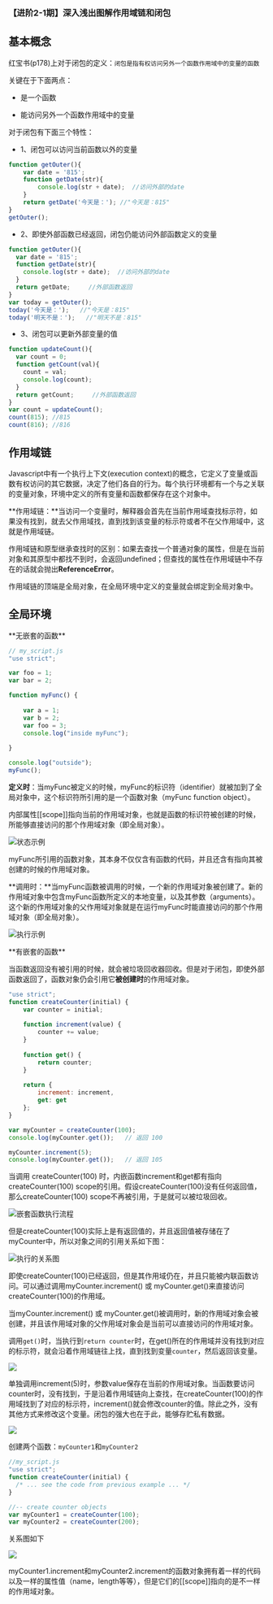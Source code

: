 ### 【进阶2-1期】深入浅出图解作用域链和闭包

**基本概念**
---

红宝书(p178)上对于闭包的定义：`闭包是指有权访问另外一个函数作用域中的变量的函数`

关键在于下面两点：

* 是一个函数

* 能访问另外一个函数作用域中的变量

对于闭包有下面三个特性：

* 1、闭包可以访问当前函数以外的变量

```javascript
function getOuter(){
    var date = '815';
    function getDate(str){
        console.log(str + date);  //访问外部的date
    }
    return getDate('今天是：'); //"今天是：815"
}
getOuter();
```

* 2、即使外部函数已经返回，闭包仍能访问外部函数定义的变量

```javascript
function getOuter(){
  var date = '815';
  function getDate(str){
    console.log(str + date);  //访问外部的date
  }
  return getDate;     //外部函数返回
}
var today = getOuter();
today('今天是：');   //"今天是：815"
today('明天不是：');   //"明天不是：815"
```

* 3、闭包可以更新外部变量的值

```javascript
function updateCount(){
  var count = 0;
  function getCount(val){
    count = val;
    console.log(count);
  }
  return getCount;     //外部函数返回
}
var count = updateCount();
count(815); //815
count(816); //816
```

**作用域链**
---

Javascript中有一个执行上下文(execution context)的概念，它定义了变量或函数有权访问的其它数据，决定了他们各自的行为。每个执行环境都有一个与之关联的变量对象，环境中定义的所有变量和函数都保存在这个对象中。

**作用域链：**当访问一个变量时，解释器会首先在当前作用域查找标示符，如果没有找到，就去父作用域找，直到找到该变量的标示符或者不在父作用域中，这就是作用域链。

作用域链和原型继承查找时的区别：如果去查找一个普通对象的属性，但是在当前对象和其原型中都找不到时，会返回undefined；但查找的属性在作用域链中不存在的话就会抛出**ReferenceError**。

作用域链的顶端是全局对象，在全局环境中定义的变量就会绑定到全局对象中。

**全局环境**
---

<div size=1>**无嵌套的函数**</div>

```javascript
// my_script.js
"use strict";

var foo = 1;
var bar = 2;

function myFunc() {
  
    var a = 1;
    var b = 2;
    var foo = 3;
    console.log("inside myFunc");
  
}

console.log("outside");
myFunc();
```

**定义时**：当myFunc被定义的时候，myFunc的标识符（identifier）就被加到了全局对象中，这个标识符所引用的是一个函数对象（myFunc function object）。

内部属性[[scope]]指向当前的作用域对象，也就是函数的标识符被创建的时候，所能够直接访问的那个作用域对象（即全局对象）。

![状态示例](https://camo.githubusercontent.com/bf702f0df678f20694e04fb24fc2ea0e726434bc/687474703a2f2f646d697472796672616e6b2e636f6d2f5f6d656469612f61727469636c65732f6a735f636c6f737572655f322e706e67)

myFunc所引用的函数对象，其本身不仅仅含有函数的代码，并且还含有指向其被创建的时候的作用域对象。

**调用时：**当myFunc函数被调用的时候，一个新的作用域对象被创建了。新的作用域对象中包含myFunc函数所定义的本地变量，以及其参数（arguments）。这个新的作用域对象的父作用域对象就是在运行myFunc时能直接访问的那个作用域对象（即全局对象）。

![执行示例](https://camo.githubusercontent.com/74f0b304b1940aab6f4e96949a4708f088e1ed82/687474703a2f2f646d697472796672616e6b2e636f6d2f5f6d656469612f61727469636c65732f6a735f636c6f737572655f332e706e67)

<div size=1>**有嵌套的函数**</div>

当函数返回没有被引用的时候，就会被垃圾回收器回收。但是对于闭包，即使外部函数返回了，函数对象仍会引用它**被创建时**的作用域对象。

```javascript
"use strict";
function createCounter(initial) {
    var counter = initial;
    
    function increment(value) {
        counter += value;
    }
    
    function get() {
        return counter;
    }
    
    return {
        increment: increment,
        get: get
    };
}

var myCounter = createCounter(100);
console.log(myCounter.get());   // 返回 100

myCounter.increment(5);
console.log(myCounter.get());   // 返回 105
```

当调用 createCounter(100) 时，内嵌函数increment和get都有指向createCounter(100) scope的引用。假设createCounter(100)没有任何返回值，那么createCounter(100) scope不再被引用，于是就可以被垃圾回收。

![嵌套函数执行流程](https://camo.githubusercontent.com/faa2434436b9420b99ae45f42a5a55311250a7af/687474703a2f2f646d697472796672616e6b2e636f6d2f5f6d656469612f61727469636c65732f6a735f636c6f737572655f342e706e67)

但是createCounter(100)实际上是有返回值的，并且返回值被存储在了myCounter中，所以对象之间的引用关系如下图：

![执行的关系图](https://camo.githubusercontent.com/13a4e54f23639c5b274014f0caa21115760052f6/687474703a2f2f626c6f672e6c6561706f61686561642e636f6d2f323031352f30392f31352f6a732d636c6f737572652f6a735f636c6f737572655f352e706e67)

即使createCounter(100)已经返回，但是其作用域仍在，并且只能被内联函数访问。可以通过调用myCounter.increment() 或 myCounter.get()来直接访问createCounter(100)的作用域。

当myCounter.increment() 或 myCounter.get()被调用时，新的作用域对象会被创建，并且该作用域对象的父作用域对象会是当前可以直接访问的作用域对象。

调用`get()`时，当执行到`return counter`时，在get()所在的作用域并没有找到对应的标示符，就会沿着作用域链往上找，直到找到变量`counter`，然后返回该变量。

![](https://camo.githubusercontent.com/4cff42540fb6a6ebd532389538101a16af65e7cb/687474703a2f2f646d697472796672616e6b2e636f6d2f5f6d656469612f61727469636c65732f6a735f636c6f737572655f362e706e67)

单独调用increment(5)时，参数value保存在当前的作用域对象。当函数要访问counter时，没有找到，于是沿着作用域链向上查找，在createCounter(100)的作用域找到了对应的标示符，increment()就会修改counter的值。除此之外，没有其他方式来修改这个变量。闭包的强大也在于此，能够存贮私有数据。

![](https://camo.githubusercontent.com/5e61b55212aae4198b0bdcb56179baf850ea3bd4/687474703a2f2f646d697472796672616e6b2e636f6d2f5f6d656469612f61727469636c65732f6a735f636c6f737572655f365f696e632e706e67)

创建两个函数：`myCounter1`和`myCounter2`

```javascript
//my_script.js
"use strict";
function createCounter(initial) {
  /* ... see the code from previous example ... */
}

//-- create counter objects
var myCounter1 = createCounter(100);
var myCounter2 = createCounter(200);
```

关系图如下

![](https://camo.githubusercontent.com/ae96f45e96a12f66b88d8bc2126d815c197759b7/687474703a2f2f646d697472796672616e6b2e636f6d2f5f6d656469612f61727469636c65732f6a735f636c6f737572655f372e706e67)

myCounter1.increment和myCounter2.increment的函数对象拥有着一样的代码以及一样的属性值（name，length等等），但是它们的[[scope]]指向的是不一样的作用域对象。